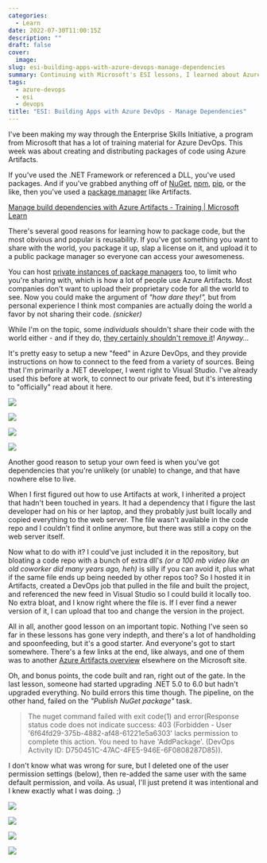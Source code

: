 ```yaml
---
categories:
  - Learn
date: 2022-07-30T11:00:15Z
description: ""
draft: false
cover:
  image:
slug: esi-building-apps-with-azure-devops-manage-dependencies
summary: Continuing with Microsoft's ESI lessons, I learned about Azure Artifacts and the benefits of package managers. They're good. Use them. ;)
tags:
  - azure-devops
  - esi
  - devops
title: "ESI: Building Apps with Azure DevOps - Manage Dependencies"
---
```

I've been making my way through the Enterprise Skills Initiative, a program from Microsoft that has a lot of training material for Azure DevOps. This week was about creating and distributing packages of code using Azure Artifacts.

If you've used the .NET Framework or referenced a DLL, you've used packages. And if you've grabbed anything off of [NuGet](https://docs.microsoft.com/en-us/nuget/what-is-nuget), [npm](https://careerfoundry.com/en/blog/web-development/what-is-npm/), [pip](https://realpython.com/what-is-pip/), or the like, then you've used a [package manager](https://grantwinney.com/whats-a-package-manager/) like Artifacts.

[Manage build dependencies with Azure Artifacts - Training | Microsoft Learn](https://learn.microsoft.com/en-us/training/modules/manage-build-dependencies/)

There's several good reasons for learning how to package code, but the most obvious and popular is reusability. If you've got something you want to share with the world, you package it up, slap a license on it, and upload it to a public package manager so everyone can access your awesomeness.

You can host [private instances of package managers](https://docs.microsoft.com/en-us/nuget/hosting-packages/overview) too, to limit who you're sharing with, which is how a lot of people use Azure Artifacts. Most companies don't want to upload their proprietary code for all the world to see. Now you could make the argument of _"how dare they!",_ but from personal experience I think most companies are actually doing the world a favor by not sharing their code. _(snicker)_

While I'm on the topic, some _individuals_ shouldn't share their code with the world either - and if they do, [they certainly shouldn't remove it](https://www.sciencealert.com/how-a-programmer-almost-broke-the-internet-by-deleting-11-lines-of-code)! _Anyway..._

It's pretty easy to setup a new "feed" in Azure DevOps, and they provide instructions on how to connect to the feed from a variety of sources. Being that I'm primarily a .NET developer, I went right to Visual Studio. I've already used this before at work, to connect to our private feed, but it's interesting to "officially" read about it here.

![](image-38.png)

![](image-43.png)

![](image-44.png)

![](image-46.png)

Another good reason to setup your own feed is when you've got dependencies that you're unlikely (or unable) to change, and that have nowhere else to live.

When I first figured out how to use Artifacts at work, I inherited a project that hadn't been touched in years. It had a dependency that I figure the last developer had on his or her laptop, and they probably just built locally and copied everything to the web server. The file wasn't available in the code repo and I couldn't find it online anymore, but there was still a copy on the web server itself.

Now what to do with it? I could've just included it in the repository, but bloating a code repo with a bunch of extra dll's _(or a 100 mb video like an old coworker did many years ago, heh)_ is silly if you can avoid it, plus what if the same file ends up being needed by other repos too? So I hosted it in Artifacts, created a DevOps job that pulled in the file and built the project, and referenced the new feed in Visual Studio so I could build it locally too. No extra bloat, and I know right where the file is. If I ever find a newer version of it, I can upload that too and change the version in the project.

All in all, another good lesson on an important topic. Nothing I've seen so far in these lessons has gone very indepth, and there's a lot of handholding and spoonfeeding, but it's a good starter. And everyone's got to start somewhere. There's a few links at the end, like always, and one of them was to another [Azure Artifacts overview](https://docs.microsoft.com/en-us/azure/devops/artifacts/start-using-azure-artifacts?view=azure-devops) elsewhere on the Microsoft site.

Oh, and bonus points, the code built and ran, right out of the gate. In the last lesson, someone had started upgrading .NET 5.0 to 6.0 but hadn't upgraded everything. No build errors this time though. The pipeline, on the other hand, failed on the _"Publish NuGet package"_ task.

> The nuget command failed with exit code(1) and error(Response status code does not indicate success: 403 (Forbidden - User '6f64fd29-375b-4882-af48-61221e5a6303' lacks permission to complete this action. You need to have 'AddPackage'. (DevOps Activity ID: D750451C-47AC-4FE5-946E-6F0808287D85)).

I don't know what was wrong for sure, but I deleted one of the user permission settings (below), then re-added the same user with the same default permission, and voila. As usual, I'll just pretend it was intentional and I knew exactly what I was doing. ;)

![](image-39.png)

![](image-40.png)

![](image-41.png)

![](image-42.png)
